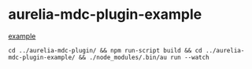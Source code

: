 # aurelia-mdc-plugin-example


[example](https://iocast.github.io/aurelia-mdc-plugin-example/index.html)

```
cd ../aurelia-mdc-plugin/ && npm run-script build && cd ../aurelia-mdc-plugin-example/ && ./node_modules/.bin/au run --watch
```
